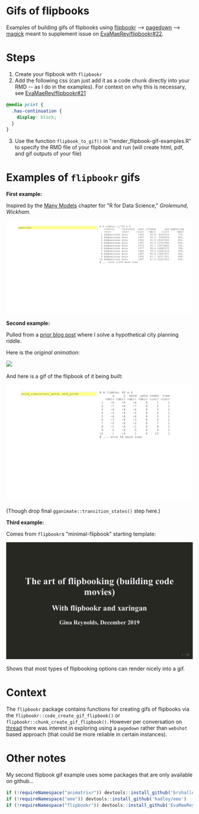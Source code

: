 # Gifs of flipbooks

Examples of building gifs of flipbooks using [flipbookr](https://github.com/EvaMaeRey/flipbookr) --> [pagedown](https://github.com/rstudio/pagedown) --> [magick](https://github.com/ropensci/magick) meant to supplement issue on [EvaMaeRey/flipbookr#22](https://github.com/EvaMaeRey/flipbookr/issues/22).

# Steps

1. Create your flipbook with `flipbookr`
2. Add the following css (can just add it as a code chunk directly into your RMD -- as I do in the examples). For context on why this is necessary, see [EvaMaeRey/flipbookr#21](https://github.com/EvaMaeRey/flipbookr/issues/21)

  ```css
  @media print {
    .has-continuation {
      display: block;
    }
  }
  ```

3. Use the function `flipbook_to_gif()` in "render_flipbook-gif-examples.R" to specify the RMD file of your flipbook and run (will create html, pdf, and gif outputs of your file)

# Examples of `flipbookr` gifs

**First example:**

Inspired by the [Many Models](https://r4ds.had.co.nz/many-models.html) chapter for "R for Data Science," *Grolemund*, *Wickham*.

![](https://github.com/brshallo/flipbookr-gifs-examples/blob/master/example-r4ds.gif?raw=true)

**Second example:**

Pulled from a [prior blog post](https://www.bryanshalloway.com/2020/03/04/riddler-solutions-pedestrian-puzzles/) where I solve a hypothetical city planning riddle.

Here is the *original animation*:

![](https://www.bryanshalloway.com/post/2020-03-04-riddler-solutions-pedestrian-puzzles_files/gif_city_pretty_grids.gif)

And here is a gif of the flipbook of it being built:

![](https://github.com/brshallo/flipbookr-gifs-examples/blob/master/example-riddler-solution.gif)

(Though drop final `gganimate::transition_states()` step here.)

**Third example:**

Comes from `flipbookr`s "minimal-flipbook" starting template:

![](https://github.com/brshallo/flipbookr-gifs-examples/blob/master/minimal-flipbook.gif?raw=true)

Shows that most types of flipbooking options can render nicely into a gif.

# Context

The `flipbookr` package contains functions for creating gifs of flipbooks via the `flipbookr::code_create_gif_flipbook()` or `flipbookr::chunk_create_gif_flipbook()`. However per conversation on [thread](https://twitter.com/EvaMaeRey/status/1273107587265892353) there was interest in exploring using a `pagedown` rather than `webshot` based approach (that could be more reliable in certain instances).

# Other notes

My second flipbook gif example uses some packages that are only available on github...

```r
if (!requireNamespace("animatrixr")) devtools::install_github('brshallo/animatrixr')
if (!requireNamespace("emo")) devtools::install_github('hadley/emo')
if (!requireNamespace("flipbookr")) devtools::install_github('EvaMaeRey/flipbookr')
```